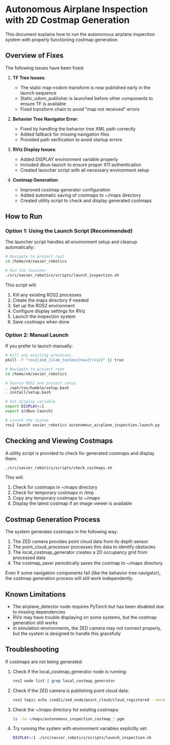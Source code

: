 # Autonomous Airplane Inspection with 2D Costmap Generation

This document explains how to run the autonomous airplane inspection system with properly functioning costmap generation.

## Overview of Fixes

The following issues have been fixed:

1. **TF Tree Issues**:
   - The static map→odom transform is now published early in the launch sequence
   - Static_odom_publisher is launched before other components to ensure TF is available
   - Fixed transform chain to avoid "map not received" errors

2. **Behavior Tree Navigator Error**:
   - Fixed by handling the behavior tree XML path correctly
   - Added fallback for missing navigation files
   - Provided path verification to avoid startup errors

3. **RViz Display Issues**:
   - Added DISPLAY environment variable properly
   - Included dbus-launch to ensure proper X11 authentication
   - Created launcher script with all necessary environment setup

4. **Costmap Generation**:
   - Improved costmap generator configuration
   - Added automatic saving of costmaps to ~/maps directory
   - Created utility script to check and display generated costmaps

## How to Run

### Option 1: Using the Launch Script (Recommended)

The launcher script handles all environment setup and cleanup automatically:

```bash
# Navigate to project root
cd /home/x4/xavier_robotics

# Run the launcher
./src/xavier_robotics/scripts/launch_inspection.sh
```

This script will:
1. Kill any existing ROS2 processes
2. Create the maps directory if needed
3. Set up the ROS2 environment
4. Configure display settings for RViz
5. Launch the inspection system
6. Save costmaps when done

### Option 2: Manual Launch

If you prefer to launch manually:

```bash
# Kill any existing processes
pkill -f "ros2|zed_|slam_toolbox|nav2|rviz2" || true

# Navigate to project root
cd /home/x4/xavier_robotics

# Source ROS2 and project setup
. /opt/ros/humble/setup.bash
. install/setup.bash

# Set display variable
export DISPLAY=:1
export $(dbus-launch)

# Launch the system
ros2 launch xavier_robotics autonomous_airplane_inspection.launch.py
```

## Checking and Viewing Costmaps

A utility script is provided to check for generated costmaps and display them:

```bash
./src/xavier_robotics/scripts/check_costmaps.sh
```

This will:
1. Check for costmaps in ~/maps directory
2. Check for temporary costmaps in /tmp
3. Copy any temporary costmaps to ~/maps
4. Display the latest costmap if an image viewer is available

## Costmap Generation Process

The system generates costmaps in the following way:

1. The ZED camera provides point cloud data from its depth sensor
2. The point_cloud_processor processes this data to identify obstacles
3. The local_costmap_generator creates a 2D occupancy grid from processed data
4. The costmap_saver periodically saves the costmap to ~/maps directory

Even if some navigation components fail (like the behavior tree navigator), the costmap generation process will still work independently.

## Known Limitations

- The airplane_detector node requires PyTorch but has been disabled due to missing dependencies
- RViz may have trouble displaying on some systems, but the costmap generation still works
- In simulation environments, the ZED camera may not connect properly, but the system is designed to handle this gracefully

## Troubleshooting

If costmaps are not being generated:

1. Check if the local_costmap_generator node is running:
   ```bash
   ros2 node list | grep local_costmap_generator
   ```

2. Check if the ZED camera is publishing point cloud data:
   ```bash
   ros2 topic echo /zed2i/zed_node/point_cloud/cloud_registered --once
   ```

3. Check the ~/maps directory for existing costmaps:
   ```bash
   ls -la ~/maps/autonomous_inspection_costmap_*.pgm
   ```

4. Try running the system with environment variables explicitly set:
   ```bash
   DISPLAY=:1 ./src/xavier_robotics/scripts/launch_inspection.sh
